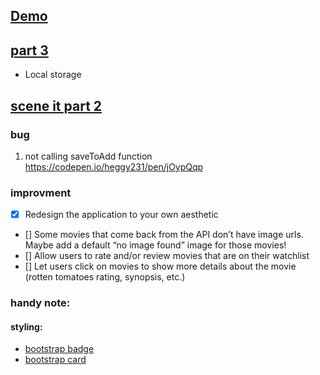 ## [Demo](https://heggy231.github.io/scene-it-starter/)

## [part 3](https://www.notion.so/samuraijane/SceneIt-Part-3-5bee84e5a0fe4d218f0f4ed12b2dff7c)
- Local storage

## [scene it part 2](https://www.notion.so/samuraijane/15-38393232e23e4ab890d3f978902fd146)

### bug
1. not calling saveToAdd function
https://codepen.io/heggy231/pen/jOypQqp

### improvment
- [x] Redesign the application to your own aesthetic
- [] Some movies that come back from the API don’t have image urls. Maybe add a default “no image found” image for those movies!
- [] Allow users to rate and/or review movies that are on their watchlist
- [] Let users click on movies to show more details about the movie (rotten tomatoes rating, synopsis, etc.)

### handy note:
#### styling:
* [bootstrap badge](https://getbootstrap.com/docs/4.1/components/badge/)
* [bootstrap card](https://getbootstrap.com/docs/4.3/components/card/)

